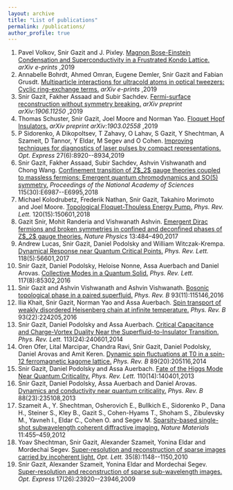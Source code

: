 ```yaml
---
layout: archive
title: "List of publications"
permalink: /publications/
author_profile: true
---
```

<ol><li>Pavel Volkov, Snir Gazit and J. Pixley. <a href="https://arxiv.org/abs/1910.03589">Magnon Bose-Einstein Condensation and Superconductivity in a Frustrated Kondo Lattice.</a><em> arXiv e-prints</em> ,2019</li><li>Annabelle Bohrdt, Ahmed Omran, Eugene Demler, Snir Gazit and Fabian Grusdt. <a href="https://arxiv.org/abs/1910.00023">Multiparticle interactions for ultracold atoms in optical tweezers: Cyclic ring-exchange terms.</a><em> arXiv e-prints</em> ,2019</li><li>Snir Gazit, Fakher Assaad and Subir Sachdev. <a href="https://arxiv.org/abs/1906.11250">Fermi-surface reconstruction without symmetry breaking.</a><em> arXiv preprint arXiv:1906.11250</em> ,2019</li><li>Thomas Schuster, Snir Gazit, Joel Moore and Norman Yao. <a href="https://arxiv.org/abs/1903.02558">Floquet Hopf Insulators.</a><em> arXiv preprint arXiv:1903.02558</em> ,2019</li><li>P Sidorenko, A Dikopoltsev, T Zahavy, O Lahav, S Gazit, Y Shechtman, A Szameit, D Tannor, Y Eldar, M Segev and O Cohen. <a href="http://www.opticsexpress.org/abstract.cfm?URI=oe-27-6-8920">Improving techniques for diagnostics of laser pulses by compact representations.</a><em> Opt. Express</em> 27(6):8920--8934,2019</li><li>Snir Gazit, Fakher Assaad, Subir Sachdev, Ashvin Vishwanath and Chong Wang. <a href="https://www.pnas.org/content/115/30/E6987">Confinement transition of Z$_2$ gauge theories coupled to massless fermions: Emergent quantum chromodynamics and SO(5) symmetry.</a><em> Proceedings of the National Academy of Sciences</em> 115(30):E6987--E6995,2018</li><li>Michael Kolodrubetz, Frederik Nathan, Snir Gazit, Takahiro Morimoto and Joel Moore. <a href="https://link.aps.org/doi/10.1103/PhysRevLett.120.150601">Topological Floquet-Thouless Energy Pump.</a><em> Phys. Rev. Lett.</em> 120(15):150601,2018</li><li>Gazit Snir, Mohit Randeria and Vishwanath Ashvin. <a href="https://doi.org/10.1038/nphys4028">Emergent Dirac fermions and broken symmetries in confined and deconfined phases of Z$_2$ gauge theories.</a><em> Nature Physics</em> 13:484–490,2017</li><li>Andrew Lucas, Snir Gazit, Daniel Podolsky and William Witczak-Krempa. <a href="https://link.aps.org/doi/10.1103/PhysRevLett.118.056601">Dynamical Response near Quantum Critical Points.</a><em> Phys. Rev. Lett.</em> 118(5):56601,2017</li><li>Snir Gazit, Daniel Podolsky, Heloise Nonne, Assa Auerbach and Daniel Arovas. <a href="https://link.aps.org/doi/10.1103/PhysRevLett.117.085302">Collective Modes in a Quantum Solid.</a><em> Phys. Rev. Lett.</em> 117(8):85302,2016</li><li>Snir Gazit and Ashvin Vishwanath and Ashvin Vishwanath. <a href="https://link.aps.org/doi/10.1103/PhysRevB.93.115146">Bosonic topological phase in a paired superfluid.</a><em> Phys. Rev. B</em> 93(11):115146,2016</li><li>Ilia Khait, Snir Gazit, Norman Yao and Assa Auerbach. <a href="https://link.aps.org/doi/10.1103/PhysRevB.93.224205">Spin transport of weakly disordered Heisenberg chain at infinite temperature.</a><em> Phys. Rev. B</em> 93(22):224205,2016</li><li>Snir Gazit, Daniel Podolsky and Assa Auerbach. <a href="https://link.aps.org/doi/10.1103/PhysRevLett.113.240601">Critical Capacitance and Charge-Vortex Duality Near the Superfluid-to-Insulator Transition.</a><em> Phys. Rev. Lett.</em> 113(24):240601,2014</li><li>Oren Ofer, Lital Marcipar, Chandra Ravi, Snir Gazit, Daniel Podolsky, Daniel Arovas and Amit Keren. <a href="https://link.aps.org/doi/10.1103/PhysRevB.89.205116">Dynamic spin fluctuations at T0 in a spin-12 ferromagnetic kagome lattice.</a><em> Phys. Rev. B</em> 89(20):205116,2014</li><li>Snir Gazit, Daniel Podolsky and Assa Auerbach. <a href="https://link.aps.org/doi/10.1103/PhysRevLett.110.140401">Fate of the Higgs Mode Near Quantum Criticality.</a><em> Phys. Rev. Lett.</em> 110(14):140401,2013</li><li>Snir Gazit, Daniel Podolsky, Assa Auerbach and Daniel Arovas. <a href="https://link.aps.org/doi/10.1103/PhysRevB.88.235108">Dynamics and conductivity near quantum criticality.</a><em> Phys. Rev. B</em> 88(23):235108,2013</li><li>Szameit A., Y. Shechtman, Osherovich E., Bullkich E., Sidorenko P., Dana H., Steiner S., Kley B., Gazit S., Cohen-Hyams T., Shoham S., Zibulevsky M., Yavneh I., Eldar C., Cohen O. and Segev M. <a href="https://doi.org/10.1038/nmat3289">Sparsity-based single-shot subwavelength coherent diffractive imaging.</a><em> Nature Materials</em> 11:455–459,2012</li><li>Yoav Shechtman, Snir Gazit, Alexander Szameit, Yonina Eldar and Mordechai Segev. <a href="http://ol.osa.org/abstract.cfm?URI=ol-35-8-1148">Super-resolution and reconstruction of sparse images carried by incoherent light.</a><em> Opt. Lett.</em> 35(8):1148--1150,2010</li><li>Snir Gazit, Alexander Szameit, Yonina Eldar and Mordechai Segev. <a href="http://www.opticsexpress.org/abstract.cfm?URI=oe-17-26-23920">Super-resolution and reconstruction of sparse sub-wavelength images.</a><em> Opt. Express</em> 17(26):23920--23946,2009</li></ol>

